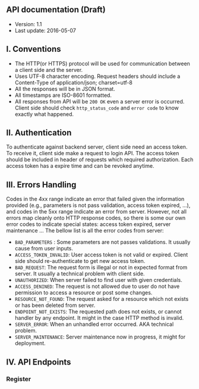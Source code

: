 ## API documentation (Draft)
- Version: 1.1
- Last update: 2016-05-07

## I. Conventions
  - The HTTP(or HTTPS) protocol will be used for communication between a client side and the server.
  - Uses UTF-8 character encoding. Request headers should include a Content-Type of application/json; charset=utf-8
  - All the responses will be in JSON format.
  - All timestamps are ISO-8601 formatted.
  - All responses from API will be `200 OK` even a server error is occurred. Client side should check `http_status_code` and `error code` to know exactly what happened.

## II. Authentication
To authenticate against backend server, client side need an access token. To receive it, client side make a request to login API. The access token should be included in header of requests which required authorization. Each access token has a expire time and can be revoked anytime.

## III. Errors Handling
  Codes in the 4xx range indicate an error that failed given the information provided (e.g., parameters is not pass validation, access token expired, ...), and codes in the 5xx range indicate an error from server.
  However, not all errors map cleanly onto HTTP response codes, so there is some our own error codes to indicate special states: access token expired, server maintenance ...
  The bellow list is all the error codes from server:

  - `BAD_PARAMETERS` : Some parameters are not passes validations. It usually cause from user inputs.
  - `ACCESS_TOKEN_INVALID`: User access token is not valid or expired. Client side should re-authenticate to get new access token.
  - `BAD_REQUEST`: The request form is illegal or not in expected format from server. It usually a technical problem with client side.
  - `UNAUTHORIZED`: When server failed to find user with given credentials.
  - `ACCESS_DENINED`: The request is not allowed due to user do not have permission to access a resource or post some changes.
  - `RESOURCE_NOT_FOUND`: The request asked for a resource which not exists or has been deleted from server.
  - `ENDPOINT_NOT_EXISTS`: The requested path does not exists, or cannot handler by any endpoint. It might in the case HTTP method is invalid.
  - `SERVER_ERROR`: When an unhandled error occurred. AKA technical problem.
  - `SERVER_MAINTENANCE`: Server maintenance now in progress, it might for deployment.

## IV. API Endpoints
### Register
